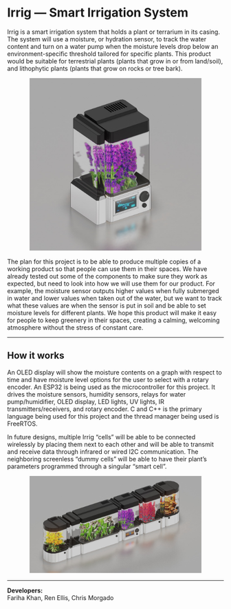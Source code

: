 # Irrig — Smart Irrigation System

Irrig is a smart irrigation system that holds a plant or terrarium in its casing. The system will use a moisture, or hydration sensor, to track the water content and turn on a water pump when the moisture levels drop below an environment-specific threshold tailored for specific plants. This product would be suitable for terrestrial plants (plants that grow in or from land/soil), and lithophytic plants (plants that grow on rocks or tree bark). 

<p align="center">
  <img src="docs/IrrigScreen.png" alt="Irrig Prototype" width="400"/>
</p>

The plan for this project is to be able to produce multiple copies of a working product so that people can use them in their spaces. We have already tested out some of the components to make sure they work as expected, but need to look into how we will use them for our product. For example, the moisture sensor outputs higher values when fully submerged in water and lower values when taken out of the water, but we want to track what these values are when the sensor is put in soil and be able to set moisture levels for different plants. We hope this product will make it easy for people to keep greenery in their spaces, creating a calming, welcoming atmosphere without the stress of constant care.


---

## How it works

An OLED display will show the moisture contents on a graph with respect to time and have moisture level options for the user to select with a rotary encoder. An ESP32 is being used as the microcontroller for this project. It drives the moisture sensors, humidity sensors, relays for water pump/humidifier, OLED display, LED lights, UV lights, IR transmitters/receivers, and rotary encoder. C and C++ is the primary language being used for this project and the thread manager being used is FreeRTOS.

In future designs, multiple Irrig “cells” will be able to be connected wirelessly by placing them next to each other and will be able to transmit and receive data through infrared or wired I2C communication. The neighboring screenless “dummy cells” will be able to have their plant’s parameters programmed through a singular “smart cell”.

<p align="center">
  <img src="docs/IrrigFull.jpg" alt="Irrig Prototype" width="400"/>
</p>

---

**Developers:**  
Fariha Khan, Ren Ellis, Chris Morgado